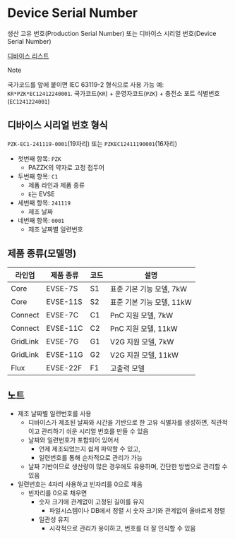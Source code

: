 # Device Serial Number

생산 고유 번호(Production Serial Number) 또는 디바이스 시리얼 번호(Device Serial Number)

[디바이스 리스트](https://docs.google.com/spreadsheets/d/13ubAndYqas2xgpq8aJKXZfMFF4OqCst7IUKbqI_G4Yo/)

> [!NOTE]
> 국가코드를 앞에 붙이면 IEC 63119-2 형식으로 사용 가능
> 예: `KR*PZK*EC12412240001`.
> 국가코드(`KR`) + 운영자코드(`PZK`) + 충전소 포트 식별번호(`EC1241224001`)

## 디바이스 시리얼 번호 형식

`PZK-EC1-241119-0001`(19자리) 또는 `PZKEC12411190001`(16자리)

- 첫번째 항목: `PZK`
  - PAZZK의 약자로 고정 접두어
- 두번째 항목: `C1`
  - 제품 라인과 제품 종류
  - `E`는 EVSE
- 세번째 항목: `241119`
  - 제조 날짜
- 네번째 항목: `0001`
  - 제조 날짜별 일련번호

## 제품 종류(모델명)

| 라인업   | 제품 종류| 코드 | 설명                      |
| -------- | -------- | ---- | ------------------------- |
| Core     | EVSE-7S  | S1   | 표준 기본 기능 모델, 7kW  |
| Core     | EVSE-11S | S2   | 표준 기본 기능 모델, 11kW |
| Connect  | EVSE-7C  | C1   | PnC 지원 모델, 7kW        |
| Connect  | EVSE-11C | C2   | PnC 지원 모델, 11kW       |
| GridLink | EVSE-7G  | G1   | V2G 지원 모델, 7kW        |
| GridLink | EVSE-11G | G2   | V2G 지원 모델, 11kW       |
| Flux     | EVSE-22F | F1   | 고출력 모델               |

## 노트
- 제조 날짜별 일련번호를 사용
  - 디바이스가 제조된 날짜와 시간을 기반으로 한 고유 식별자를 생성하면, 직관적이고 관리하기 쉬운 시리얼 번호를 만들 수 있음
  - 날짜와 일련번호가 포함되어 있어서
    - 언제 제조되었는지 쉽게 파악할 수 있고,
    - 일련번호를 통해 순차적으로 관리가 가능
  - 날짜 기반이므로 생산량이 많은 경우에도 유용하며, 간단한 방법으로 관리할 수 있음
- 일련번호는 4자리 사용하고 빈자리를 0으로 채움
  - 빈자리를 0으로 채우면
    - 숫자 크기에 관계없이 고정된 길이를 유지
      - 파일시스템이나 DB에서 정렬 시 숫자 크기와 관계없이 올바르게 정렬
    - 일관성 유지
      - 시각적으로 관리가 용이하고, 번호를 더 잘 인식할 수 있음
